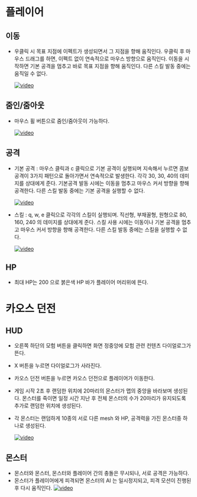 # 플레이어
## 이동
* 우클릭 시 목표 지점에 이펙트가 생성되면서 그 지점을 향해 움직인다. 우클릭 후 마우스 드래그를 하면, 이펙트 없이 연속적으로 마우스 방향으로 움직인다. 이동을 시작하면 기본 공격을 멈추고 바로 목표 지점을 향해 움직인다. 다른 스킬 발동 중에는 움직일 수 없다.

    [![video](https://img.youtube.com/vi/4I_nUskw9II/0.jpg)](https://www.youtube.com/watch?v=4I_nUskw9II)

## 줌인/줌아웃
* 마우스 휠 버튼으로 줌인/줌아웃이 가능하다.

    [![video](https://img.youtube.com/vi/gaI8mvaKyQ0/0.jpg)](https://www.youtube.com/watch?v=gaI8mvaKyQ0)

## 공격
* 기본 공격 : 마우스 클릭과 c 클릭으로 기본 공격이 실행되며 지속해서 누르면 콤보 공격이 3가지 패턴으로 돌아가면서 연속적으로 발생한다. 각각 30, 30, 40의 데미지를 상대에게 준다. 기본공격 발동 시에는 이동을 멈추고 마우스 커서 방향을 향해 공격한다. 다른 스킬 발동 중에는 기본 공격을 실행할 수 없다.
    
    [![video](https://img.youtube.com/vi/uIgEoBMkAaE/0.jpg)](https://www.youtube.com/watch?v=uIgEoBMkAaE)

* 스킬 : q, w, e 클릭으로 각각의 스킬이 실행되며. 직선형, 부채꼴형, 원형으로 80, 160, 240 의 데미지를 상대에게 준다. 스킬 사용 시에는 이동이나 기본 공격을 멈추고 마우스 커서 방향을 향해 공격한다. 다른 스킬 발동 중에는 스킬을 실행할 수 없다.

    [![video](https://img.youtube.com/vi/cJDxkUufG_Y/0.jpg)](https://www.youtube.com/watch?v=cJDxkUufG_Y)

    
## HP
* 최대 HP는 200 으로 붉은색 HP 바가 플레이어 머리위에 뜬다. 

# 카오스 던전
## HUD
* 오른쪽 하단의 모험 버튼을 클릭하면 화면 정중앙에 모험 관련 컨텐츠 다이얼로그가 뜬다.
* X 버튼을 누르면 다이얼로그가 사라진다.
* 카오스 던전 버튼을 누르면 카오스 던전으로 플레이어가 이동한다.
* 게임 시작 2초 후 랜덤한 위치에 20마리의 몬스터가 맵의 중앙을 바라보며 생성된다. 몬스터를 죽이면 일정 시간 지난 후 전체 몬스터의 수가 20마리가 유지되도록 추가로 랜덤한 위치에 생성된다.
* 각 몬스터는 랜덤하게 10종의 서로 다른 mesh 와 HP, 공격력을 가진 몬스터중 하나로 생성된다.

    [![video](https://img.youtube.com/vi/a5wxToobeAw/0.jpg)](https://www.youtube.com/watch?v=a5wxToobeAw)

## 몬스터
* 몬스터와 몬스터, 몬스터와 플레이어 간의 충돌은 무시되나, 서로 공격은 가능하다.
* 몬스터가 플레이어에게 피격되면 몬스터의 AI 는 일시정지되고, 피격 모션이 진행된 후 다시 움직인다.
    [![video](https://img.youtube.com/vi/nqZ8dZbYFFs/0.jpg)](https://www.youtube.com/watch?v=nqZ8dZbYFFs)
